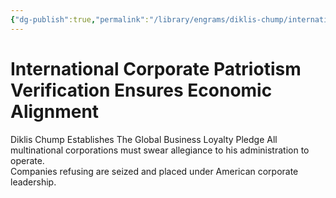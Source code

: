 ```yaml
---
{"dg-publish":true,"permalink":"/library/engrams/diklis-chump/international-corporate-patriotism-verification-ensures-economic-alignment/","tags":["DC/Global-Destruction","DC/AS4"]}
---
```


# International Corporate Patriotism Verification Ensures Economic Alignment
Diklis Chump Establishes The Global Business Loyalty Pledge
	All multinational corporations must swear allegiance to his administration to operate.  
	Companies refusing are seized and placed under American corporate leadership.
